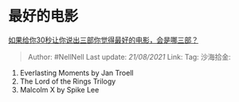 # 最好的电影
[如果给你30秒让你说出三部你觉得最好的电影，会是哪三部？](https://www.zhihu.com/question/369042910/answer/1275897806)

> Author: #NellNell
> Last update: *21/08/2021*
> Link:
> Tag:
> 沙海拾金:

1.  Everlasting Moments by Jan Troell
2.  The Lord of the Rings Trilogy
3.  Malcolm X by Spike Lee
